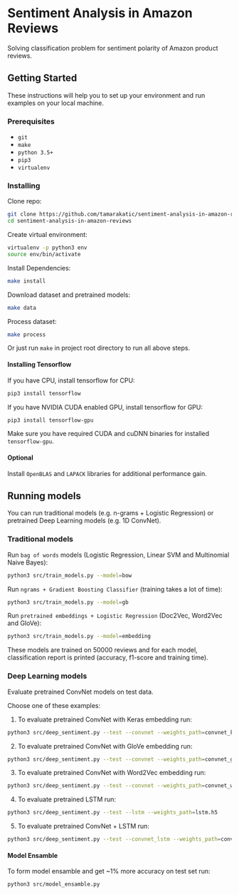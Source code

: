 # Sentiment Analysis in Amazon Reviews

Solving classification problem for sentiment polarity of Amazon product reviews.

## Getting Started

These instructions will help you to set up your environment and run examples on your local machine.

### Prerequisites

* `git`
* `make`
* `python 3.5+`
* `pip3`
* `virtualenv`

### Installing

Clone repo:

```bash
git clone https://github.com/tamarakatic/sentiment-analysis-in-amazon-reviews.git
cd sentiment-analysis-in-amazon-reviews
```

Create virtual environment:

```bash
virtualenv -p python3 env
source env/bin/activate
```

Install Dependencies:

```bash
make install
```

Download dataset and pretrained models:

```bash
make data
```

Process dataset:

```bash
make process
```

Or just run `make` in project root directory to run all above steps.

#### Installing Tensorflow

If you have CPU, install tensorflow for CPU:

```bash
pip3 install tensorflow
```

If you have NVIDIA CUDA enabled GPU, install tensorflow for GPU:

```bash
pip3 install tensorflow-gpu
```

Make sure you have required CUDA and cuDNN binaries for installed `tensorflow-gpu`.

#### Optional

Install `OpenBLAS` and `LAPACK` libraries for additional performance gain.

## Running models

You can run traditional models (e.g. n-grams + Logistic Regression) or pretrained Deep Learning models (e.g. 1D ConvNet).

### Traditional models

Run `bag of words` models (Logistic Regression, Linear SVM and Multinomial Naive Bayes):

```bash
python3 src/train_models.py --model=bow
```

Run `ngrams + Gradient Boosting Classifier` (training takes a lot of time):

```bash
python3 src/train_models.py --model=gb
```

Run `pretrained embeddings + Logistic Regression` (Doc2Vec, Word2Vec and GloVe):

```bash
python3 src/train_models.py --model=embedding
```

These models are trained on 50000 reviews and for each model, classification report is printed (accuracy, f1-score and training time).

### Deep Learning models

Evaluate pretrained ConvNet models on test data.

Choose one of these examples:

1) To evaluate pretrained ConvNet with Keras embedding run:

```bash
python3 src/deep_sentiment.py --test --convnet --weights_path=convnet_keras.h5
```

2) To evaluate pretrained ConvNet with GloVe embedding run:

```bash
python3 src/deep_sentiment.py --test --convnet --weights_path=convnet_glove.h5 --embedding=glove --embedding_dim=300
```

3) To evaluate pretrained ConvNet with Word2Vec embedding run:

```bash
python3 src/deep_sentiment.py --test --convnet --weights_path=convnet_word2vec.h5 --embedding=word2vec --embedding_dim=300
```

4) To evaluate pretrained LSTM run:

```bash
python3 src/deep_sentiment.py --test --lstm --weights_path=lstm.h5
```

5) To evaluate pretrained ConvNet + LSTM run:

```bash
python3 src/deep_sentiment.py --test --convnet_lstm --weights_path=convnet_lstm.h5
```

#### Model Ensamble

To form model ensamble and get ~1% more accuracy on test set run:

```bash
python3 src/model_ensamble.py
```
